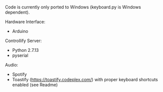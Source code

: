Code is currently only ported to Windows (keyboard.py is Windows dependent).

Hardware Interface:
- Arduino

Controllify Server:
- Python 2.7.13
- pyserial

Audio: 
- Spotify
- Toastify (https://toastify.codeplex.com/) with proper keyboard shortcuts enabled (see Readme)
